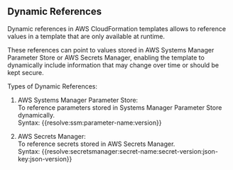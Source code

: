 ## Dynamic References

Dynamic references in AWS CloudFormation templates allows to reference values in a template that are only available at runtime.    

These references can point to values stored in AWS Systems Manager Parameter Store or AWS Secrets Manager, enabling the template to dynamically include information that may change over time or should be kept secure.   

Types of Dynamic References:    

1. AWS Systems Manager Parameter Store:       
To reference parameters stored in Systems Manager Parameter Store dynamically.      
Syntax: {{resolve:ssm:parameter-name:version}}      

2. AWS Secrets Manager:       
To reference secrets stored in AWS Secrets Manager.        
Syntax: {{resolve:secretsmanager:secret-name:secret-version:json-key:json-version}}   


